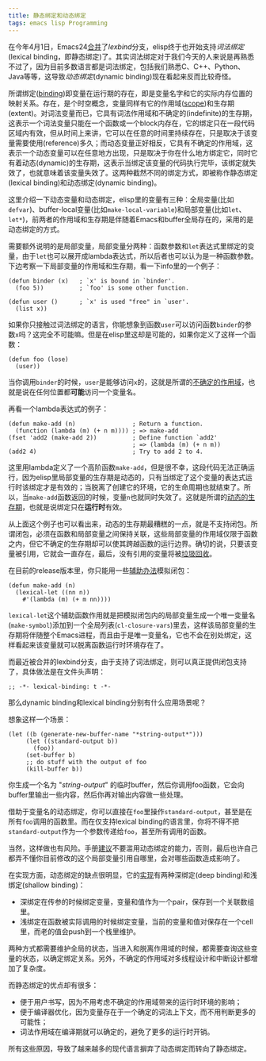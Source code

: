 ```yaml
---
title: 静态绑定和动态绑定
tags: emacs lisp Programming
---
```


在今年4月1日，Emacs24[合并](http://comments.gmane.org/gmane.emacs.devel/138010)了*lexbind*分支，elisp终于也开始支持*词法绑定*(lexical binding，即静态绑定)了。其实词法绑定对于我们今天的人来说是再熟悉不过了，因为目前多数语言都是词法绑定，包括我们熟悉C、C++、Python、Java等等，这导致*动态绑定*(dynamic binding)现在看起来反而比较奇怪。

所谓绑定([binding](http://en.wikipedia.org/wiki/Name_binding))即变量在运行期的存在，即是变量名字和它的实际内存位置的映射关系。存在，是个时空概念，变量同样有它的作用域([scope](http://en.wikipedia.org/wiki/Scope_(computer_science)))和生存期(extent)。对词法变量而已，它具有词法作用域和不确定的(indefinite)的生存期，这表示一个词法变量只能在一个函数或一个block内存在，它的绑定只在一段代码区域内有效，但从时间上来讲，它可以在任意的时间里持续存在，只是取决于该变量需要使用(reference)多久；而动态变量正好相反，它具有不确定的作用域，这表示一个动态变量可以在任意地方出现，只是取决于你在什么地方绑定它，同时它有着动态(dynamic)的生存期，这表示当绑定该变量的代码执行完毕，该绑定就失效了，也就意味着该变量失效了。这两种截然不同的绑定方式，即被称作静态绑定(lexical binding)和动态绑定(dynamic binding)。

这里介绍一下动态变量和动态绑定，elisp里的变量有三种：全局变量(比如`defvar`)、buffer-local变量(比如`make-local-variable`)和局部变量(比如`let`、`let*`)，前两者的作用域和生存期是伴随着Emacs和buffer全局存在的，采用的是动态绑定的方式。

需要额外说明的是局部变量，局部变量分两种：函数参数和`let`表达式里绑定的变量，由于`let`也可以展开成lambda表达式，所以后者也可以认为是一种函数参数。下边考察一下局部变量的作用域和生存期，看一下info里的一个例子：

    (defun binder (x)   ; `x' is bound in `binder'.
      (foo 5))          ; `foo' is some other function.

    (defun user ()      ; `x' is used "free" in `user'.
      (list x))

如果你只接触过词法绑定的语言，你能想象到函数`user`可以访问函数`binder`的参数`x`吗？这完全不可能嘛。但是在elisp里这却是可能的，如果你定义了这样一个函数：

    (defun foo (lose)
      (user))

当你调用`binder`的时候，`user`是能够访问`x`的，这就是所谓的[不确定的作用域](http://www.gnu.org/software/emacs/elisp/html_node/Scope.html#Scope)，也就是说在任何位置都**可能**访问一个变量名。

再看一个lambda表达式的例子：

    (defun make-add (n)                ; Return a function.
      (function (lambda (m) (+ n m)))) ; => make-add
    (fset 'add2 (make-add 2))          ; Define function `add2'
                                       ; => (lambda (m) (+ n m))
    (add2 4)                           ; Try to add 2 to 4.

这里用lambda定义了一个高阶函数`make-add`，但是很不幸，这段代码无法正确运行，因为elisp里局部变量的生存期是动态的，只有当绑定了这个变量的表达式运行时该绑定才是有效的；当脱离了创建它的环境，它的生命周期也就结束了。所以，当`make-add`函数返回的时候，变量`n`也就同时失效了。这就是所谓的[动态的生存期](http://www.gnu.org/software/emacs/elisp/html_node/Extent.html#Extent)，也就是说绑定只在**运行时**有效。

从上面这个例子也可以看出来，动态的生存期最糟糕的一点，就是不支持闭包。所谓闭包，必须在函数和局部变量之间保持关联，这些局部变量的作用域仅限于函数之内，但它不确定的生存期却可以使其跨越函数的运行边界。确切的说，只要该变量被引用，它就会一直存在，最后，没有引用的变量将被[垃圾回收](http://en.wikipedia.org/wiki/Garbage_collection_(computer_science))。

在目前的release版本里，你只能用一些[辅助办法](http://www.emacswiki.org/emacs/FakeClosures)模拟闭包：

    (defun make-add (n)
      (lexical-let ((nn n))
        #'(lambda (m) (+ m nn))))

`lexical-let`这个辅助函数作用就是把模拟闭包内的局部变量生成一个唯一变量名(`make-symbol`)添加到一个全局列表(`cl-closure-vars`)里去，这样该局部变量的生存期将伴随整个Emacs进程，而且由于是唯一变量名，它也不会在别处绑定，这样看起来该变量就可以脱离函数运行时环境存在了。

而最近被合并的lexbind分支，由于支持了词法绑定，则可以真正提供闭包支持了，具体做法是在文件头声明：

    ;; -*- lexical-binding: t -*-

那么dynamic binding和lexical binding分别有什么应用场景呢？

想象这样一个场景：

    (let ((b (generate-new-buffer-name "*string-output*")))
         (let ((standard-output b))
           (foo))
         (set-buffer b)
         ;; do stuff with the output of foo
         (kill-buffer b))

你生成一个名为 "*string-output*" 的临时buffer，然后你调用foo函数，它会向buffer里输出一些内容，然后你再对输出内容做一些处理。

借助于变量名的动态绑定，你可以直接在`foo`里操作`standard-output`，甚至是在所有`foo`调用的函数里。而在仅支持lexical binding的语言里，你将不得不把`standard-output`作为一个参数传递给`foo`，甚至所有调用的函数。

当然，这样做也有风险。手册[建议](http://www.gnu.org/software/emacs/elisp/html_node/Using-Scoping.html#Using-Scoping)不要滥用动态绑定的能力，否则，最后也许自己都弄不懂你目前修改的这个局部变量引用自哪里，会对哪些函数造成影响了。

在实现方面，动态绑定的缺点很明显，它的[实现](http://www.gnu.org/software/emacs/elisp/html_node/Impl-of-Scope.html#Impl-of-Scope)有两种深绑定(deep binding)和浅绑定(shallow binding)：

- 深绑定在传参的时候绑定变量，变量和值作为一个pair，保存到一个关联数组里。
- 浅绑定在函数被实际调用的时候绑定变量，当前的变量和值对保存在一个cell里，而老的值会push到一个栈里维护。

两种方式都需要维护全局的状态，当进入和脱离作用域的时候，都需要查询这些变量的状态，以确定绑定关系。另外，不确定的作用域对多线程设计和中断设计都增加了复杂度。

而静态绑定的优点却有很多：

- 便于用户书写，因为不用考虑不确定的作用域带来的运行时环境的影响；
- 便于编译器优化，因为变量存在于一个确定的词法上下文，而不用判断更多的可能性；
- 词法作用域在编译期就可以确定的，避免了更多的运行时开销。

所有这些原因，导致了越来越多的现代语言摒弃了动态绑定而转向了静态绑定。
